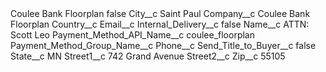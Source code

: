<?xml version="1.0" encoding="UTF-8"?>
<CustomMetadata xmlns="http://soap.sforce.com/2006/04/metadata" xmlns:xsi="http://www.w3.org/2001/XMLSchema-instance" xmlns:xsd="http://www.w3.org/2001/XMLSchema">
    <label>Coulee Bank Floorplan</label>
    <protected>false</protected>
    <values>
        <field>City__c</field>
        <value xsi:type="xsd:string">Saint Paul</value>
    </values>
    <values>
        <field>Company__c</field>
        <value xsi:type="xsd:string">Coulee Bank Floorplan</value>
    </values>
    <values>
        <field>Country__c</field>
        <value xsi:nil="true"/>
    </values>
    <values>
        <field>Email__c</field>
        <value xsi:nil="true"/>
    </values>
    <values>
        <field>Internal_Delivery__c</field>
        <value xsi:type="xsd:boolean">false</value>
    </values>
    <values>
        <field>Name__c</field>
        <value xsi:type="xsd:string">ATTN: Scott Leo</value>
    </values>
    <values>
        <field>Payment_Method_API_Name__c</field>
        <value xsi:type="xsd:string">coulee_floorplan</value>
    </values>
    <values>
        <field>Payment_Method_Group_Name__c</field>
        <value xsi:nil="true"/>
    </values>
    <values>
        <field>Phone__c</field>
        <value xsi:nil="true"/>
    </values>
    <values>
        <field>Send_Title_to_Buyer__c</field>
        <value xsi:type="xsd:boolean">false</value>
    </values>
    <values>
        <field>State__c</field>
        <value xsi:type="xsd:string">MN</value>
    </values>
    <values>
        <field>Street1__c</field>
        <value xsi:type="xsd:string">742 Grand Avenue</value>
    </values>
    <values>
        <field>Street2__c</field>
        <value xsi:nil="true"/>
    </values>
    <values>
        <field>Zip__c</field>
        <value xsi:type="xsd:string">55105</value>
    </values>
</CustomMetadata>
